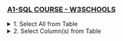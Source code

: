 ### [A1-SQL COURSE - W3SCHOOLS](/courses/A1.md)

<details>
  <summary>1. Select All from Table </summary>

# Select All from Table

```jsbs
SELECT * FROM `Customers`;
```

![](https://github.com/omeatai/DS-Tutorial/assets/32337103/320cf545-5eb4-4190-9c37-1ae9edf22ee9)

</details>

<details>
  <summary>2. Select Column(s) from Table </summary>

# Select Column(s) from Table

```jsbs
SELECT CustomerName, City FROM Customers;
```
  
![](https://github.com/omeatai/DS-Tutorial/assets/32337103/ec4be7fc-f8d5-4c80-856f-3169c990c4be)
  

```jsbs

```

```jsbs

```

```jsbs

```

```jsbs

```

```jsbs

```

```jsbs

```

```jsbs

```

```jsbs

```

```jsbs

```

```jsbs

```

```jsbs

```

```jsbs

```

```jsbs

```

```jsbs

```

```jsbs

```

```jsbs

```

```jsbs

```

```jsbs

```

```jsbs

```

```jsbs

```

```jsbs

```

```jsbs

```

```jsbs

```

```jsbs

```

```jsbs

```

```jsbs

```

```jsbs

```

```jsbs

```

```jsbs

```

```jsbs

```

```jsbs

```

```jsbs

```

```jsbs

```

```jsbs

```

</details>
